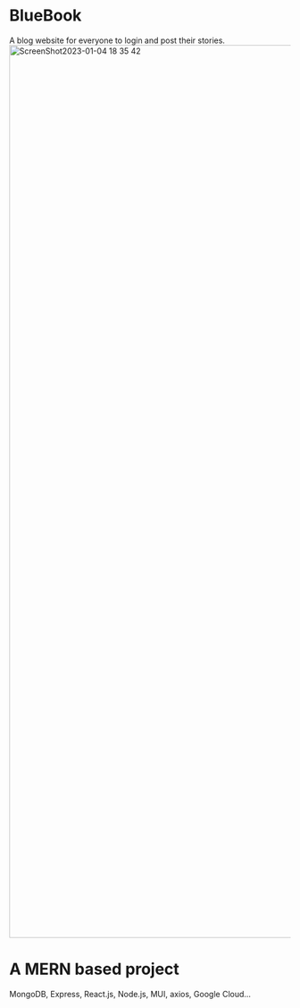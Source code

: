 # BlueBook
A blog website for everyone to login and post their stories. 
<img width="1597" alt="ScreenShot2023-01-04 18 35 42" src="https://user-images.githubusercontent.com/61166944/210670004-6ec9e5e7-66b3-436c-921b-2e03ebcf34b3.png">

# A MERN based project
MongoDB, Express, React.js, Node.js, MUI, axios, Google Cloud...
